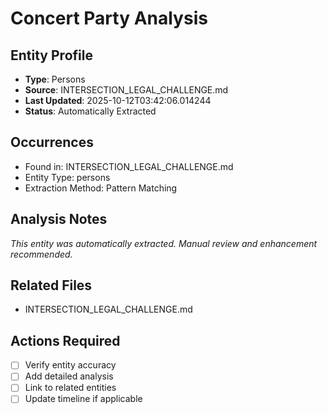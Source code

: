 # Concert Party Analysis

## Entity Profile
- **Type**: Persons
- **Source**: INTERSECTION_LEGAL_CHALLENGE.md
- **Last Updated**: 2025-10-12T03:42:06.014244
- **Status**: Automatically Extracted

## Occurrences
- Found in: INTERSECTION_LEGAL_CHALLENGE.md
- Entity Type: persons
- Extraction Method: Pattern Matching

## Analysis Notes
*This entity was automatically extracted. Manual review and enhancement recommended.*

## Related Files
- INTERSECTION_LEGAL_CHALLENGE.md

## Actions Required
- [ ] Verify entity accuracy
- [ ] Add detailed analysis
- [ ] Link to related entities
- [ ] Update timeline if applicable
